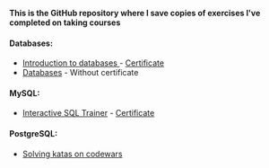 **This is the GitHub repository where I save copies of exercises I've completed on taking courses**

#### Databases:
* [Introduction to databases ](https://stepik.org/course/551/info)   -     [Certificate](https://stepik.org/cert/1071412)
* [Databases](https://stepik.org/course/2614/info)    -    Without certificate

#### MySQL:
* [Interactive SQL Trainer](https://stepik.org/course/86043/info)    -    [Certificate](https://stepik.org/cert/1181103)

#### PostgreSQL:
* [Solving katas on codewars](https://codewars.com/users/dmts)
